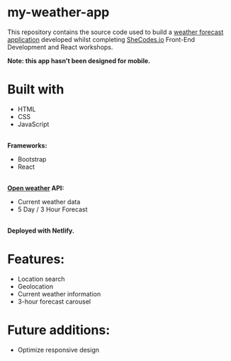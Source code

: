 # my-weather-app

This repository contains the source code used to build a <a href="https://brave-babbage-248758.netlify.app" target="_blank">weather forecast application</a> developed whilst completing <a href="https://www.shecodes.io/" target="_blank">SheCodes.io</a> Front-End Development and React workshops.

<strong>Note: this app hasn’t been designed for mobile.</strong>

# Built with
<ul>
<li>HTML</li>
<li>CSS</li>
<li>JavaScript</li>
</ul>
<br/>
<strong>Frameworks:</strong>
<ul>
<li>Bootstrap</li>
<li>React</li>
</ul>

<br/>
<strong>
<a href="https://openweathermap.org/api" target="_blank">Open weather</a>
API:
</strong>
<ul>
<li>Current weather data</li>
<li>5 Day / 3 Hour Forecast</li>
</ul>

<br/>
<strong>Deployed with Netlify.</strong>

# Features:
<ul>
<li>Location search</li>
<li>Geolocation</li>
<li>Current weather information</li>
<li>3-hour forecast carousel</li>
</ul>

# Future additions:
<ul>
<li>Optimize responsive design</li>
</ul>
